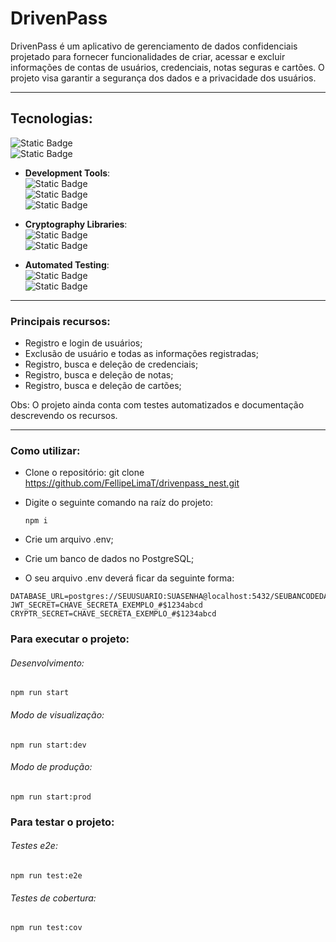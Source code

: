 # DrivenPass

DrivenPass é um aplicativo de gerenciamento de dados confidenciais projetado para fornecer funcionalidades de criar, acessar e excluir informações de contas de usuários, credenciais, notas seguras e cartões. O projeto visa garantir a segurança dos dados e a privacidade dos usuários.

<hr/>

## Tecnologias:

![Static Badge](https://img.shields.io/badge/nestjs-E0234E?style=for-the-badge&logo=nestjs&logoColor=white)\
![Static Badge](https://img.shields.io/badge/Prisma-3982CE?style=for-the-badge&logo=Prisma&logoColor=white)

- **Development Tools**:\
  ![Static Badge](https://img.shields.io/badge/TypeScript-007ACC?style=for-the-badge&logo=typescript&logoColor=white)\
  ![Static Badge](https://img.shields.io/badge/prettier-1A2C34?style=for-the-badge&logo=prettier&logoColor=F7BA3E)\
  ![Static Badge](https://img.shields.io/badge/eslint-3A33D1?style=for-the-badge&logo=eslint&logoColor=white)
  
- **Cryptography Libraries**:\
  ![Static Badge](https://img.shields.io/badge/bcrypt-f0772b?style=for-the-badge&logo=jest&logoColor=white)\
  ![Static Badge](https://img.shields.io/badge/cryptr-ffca28?style=for-the-badge&logo=jest&logoColor=white)
     
- **Automated Testing**:\
  ![Static Badge](https://img.shields.io/badge/Jest-C21325?style=for-the-badge&logo=jest&logoColor=white)\
  ![Static Badge](https://img.shields.io/badge/Supertest-5849be?style=for-the-badge&logo=jest&logoColor=white)

<hr/>

### Principais recursos:

- Registro e login de usuários;
- Exclusão de usuário e todas as informações registradas;
- Registro, busca e deleção de credenciais;
- Registro, busca e deleção de notas;
- Registro, busca e deleção de cartões;

Obs: O projeto ainda conta com testes automatizados e documentação descrevendo os recursos.

<hr/>

### Como utilizar:
- Clone o repositório: git clone https://github.com/FellipeLimaT/drivenpass_nest.git
- Digite o seguinte comando na raíz do projeto:

  ```
  npm i
  ```
- Crie um arquivo .env;
- Crie um banco de dados no PostgreSQL;
- O seu arquivo .env deverá ficar da seguinte forma:

```
DATABASE_URL=postgres://SEUUSUARIO:SUASENHA@localhost:5432/SEUBANCODEDADOS
JWT_SECRET=CHAVE_SECRETA_EXEMPLO_#$1234abcd
CRYPTR_SECRET=CHAVE_SECRETA_EXEMPLO_#$1234abcd
```

### Para executar o projeto:

###### Desenvolvimento:

```
npm run start
```

###### Modo de visualização:
```
npm run start:dev
```

###### Modo de produção:
```
npm run start:prod
```

### Para testar o projeto:

###### Testes e2e:

```
npm run test:e2e
```

###### Testes de cobertura:
```
npm run test:cov
```

